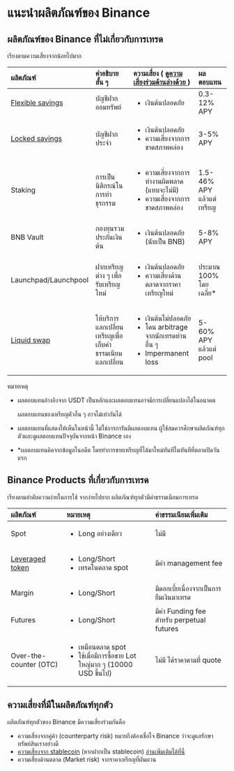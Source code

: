# แนะนำผลิตภัณฑ์ของ Binance

## ผลิตภัณฑ์ของ Binance ที่ไม่เกี่ยวกับการเทรด

เรียงตามความเสี่ยงจากน้อยไปมาก

<table>
  <thead>
    <tr>
      <th style="text-align:left"><b>&#xE1C;&#xE25;&#xE34;&#xE15;&#xE20;&#xE31;&#xE13;&#xE11;&#xE4C;</b>
      </th>
      <th style="text-align:left">&#xE04;&#xE33;&#xE2D;&#xE18;&#xE34;&#xE1A;&#xE32;&#xE22;&#xE2A;&#xE31;&#xE49;&#xE19;
        &#xE46;</th>
      <th style="text-align:left"><b>&#xE04;&#xE27;&#xE32;&#xE21;&#xE40;&#xE2A;&#xE35;&#xE48;&#xE22;&#xE07; (</b>
        <a
        href="https://raccoon.tanwa.info/binance-products/introduction#common-risks"><b>&#xE14;&#xE39;&#xE04;&#xE27;&#xE32;&#xE21;&#xE40;&#xE2A;&#xE35;&#xE48;&#xE22;&#xE07;&#xE23;&#xE48;&#xE27;&#xE21;&#xE14;&#xE49;&#xE32;&#xE19;&#xE25;&#xE48;&#xE32;&#xE07;&#xE14;&#xE49;&#xE27;&#xE22;</b>
          </a><b>)</b>
      </th>
      <th style="text-align:left"><b>&#xE1C;&#xE25;&#xE15;&#xE2D;&#xE1A;&#xE41;&#xE17;&#xE19;</b>
      </th>
    </tr>
  </thead>
  <tbody>
    <tr>
      <td style="text-align:left"><a href="binance-savings.md">Flexible savings</a>
      </td>
      <td style="text-align:left">&#xE1A;&#xE31;&#xE0D;&#xE0A;&#xE35;&#xE1D;&#xE32;&#xE01;&#xE2D;&#xE2D;&#xE21;&#xE17;&#xE23;&#xE31;&#xE1E;&#xE22;&#xE4C;</td>
      <td
      style="text-align:left">
        <ul>
          <li>&#xE40;&#xE07;&#xE34;&#xE19;&#xE15;&#xE49;&#xE19;&#xE1B;&#xE25;&#xE2D;&#xE14;&#xE20;&#xE31;&#xE22;</li>
        </ul>
        </td>
        <td style="text-align:left">0.3-12% APY</td>
    </tr>
    <tr>
      <td style="text-align:left"><a href="binance-savings.md">Locked savings</a>
      </td>
      <td style="text-align:left">&#xE1A;&#xE31;&#xE0D;&#xE0A;&#xE35;&#xE1D;&#xE32;&#xE01;&#xE1B;&#xE23;&#xE30;&#xE08;&#xE33;</td>
      <td
      style="text-align:left">
        <p></p>
        <ul>
          <li>&#xE40;&#xE07;&#xE34;&#xE19;&#xE15;&#xE49;&#xE19;&#xE1B;&#xE25;&#xE2D;&#xE14;&#xE20;&#xE31;&#xE22;</li>
          <li>&#xE04;&#xE27;&#xE32;&#xE21;&#xE40;&#xE2A;&#xE35;&#xE48;&#xE22;&#xE07;&#xE08;&#xE32;&#xE01;&#xE01;&#xE32;&#xE23;&#xE02;&#xE32;&#xE14;&#xE2A;&#xE20;&#xE32;&#xE1E;&#xE04;&#xE25;&#xE48;&#xE2D;&#xE07;</li>
        </ul>
        </td>
        <td style="text-align:left">3-5% APY</td>
    </tr>
    <tr>
      <td style="text-align:left">Staking</td>
      <td style="text-align:left">&#xE01;&#xE32;&#xE23;&#xE40;&#xE1B;&#xE47;&#xE19;&#xE19;&#xE34;&#xE15;&#xE34;&#xE01;&#xE23;&#xE13;&#xE4C;&#xE43;&#xE19;&#xE01;&#xE32;&#xE23;&#xE17;&#xE33;&#xE18;&#xE38;&#xE23;&#xE01;&#xE23;&#xE23;&#xE21;</td>
      <td
      style="text-align:left">
        <ul>
          <li>&#xE04;&#xE27;&#xE32;&#xE21;&#xE40;&#xE2A;&#xE35;&#xE48;&#xE22;&#xE07;&#xE08;&#xE32;&#xE01;&#xE01;&#xE32;&#xE23;&#xE17;&#xE33;&#xE07;&#xE32;&#xE19;&#xE1C;&#xE34;&#xE14;&#xE1E;&#xE25;&#xE32;&#xE14;
            (&#xE41;&#xE17;&#xE1A;&#xE08;&#xE30;&#xE44;&#xE21;&#xE48;&#xE21;&#xE35;)</li>
          <li>&#xE04;&#xE27;&#xE32;&#xE21;&#xE40;&#xE2A;&#xE35;&#xE48;&#xE22;&#xE07;&#xE08;&#xE32;&#xE01;&#xE01;&#xE32;&#xE23;&#xE02;&#xE32;&#xE14;&#xE2A;&#xE20;&#xE32;&#xE1E;&#xE04;&#xE25;&#xE48;&#xE2D;&#xE07;</li>
        </ul>
        </td>
        <td style="text-align:left">1.5-46% APY
          <br />&#xE41;&#xE25;&#xE49;&#xE27;&#xE41;&#xE15;&#xE48;&#xE40;&#xE2B;&#xE23;&#xE35;&#xE22;&#xE0D;</td>
    </tr>
    <tr>
      <td style="text-align:left">BNB Vault</td>
      <td style="text-align:left">&#xE01;&#xE2D;&#xE07;&#xE17;&#xE38;&#xE19;&#xE23;&#xE27;&#xE21;&#xE1B;&#xE23;&#xE30;&#xE01;&#xE31;&#xE19;&#xE40;&#xE07;&#xE34;&#xE19;&#xE15;&#xE49;&#xE19;</td>
      <td
      style="text-align:left">
        <ul>
          <li>&#xE40;&#xE07;&#xE34;&#xE19;&#xE15;&#xE49;&#xE19;&#xE1B;&#xE25;&#xE2D;&#xE14;&#xE20;&#xE31;&#xE22;
            (&#xE19;&#xE31;&#xE1A;&#xE40;&#xE1B;&#xE47;&#xE19; BNB)</li>
        </ul>
        </td>
        <td style="text-align:left">5-8% APY</td>
    </tr>
    <tr>
      <td style="text-align:left">Launchpad/Launchpool</td>
      <td style="text-align:left">&#xE1D;&#xE32;&#xE01;&#xE40;&#xE2B;&#xE23;&#xE35;&#xE22;&#xE0D;&#xE15;&#xE48;&#xE32;&#xE07;
        &#xE46; &#xE40;&#xE1E;&#xE37;&#xE48;&#xE2D;&#xE23;&#xE31;&#xE1A;&#xE40;&#xE2B;&#xE23;&#xE35;&#xE22;&#xE0D;&#xE43;&#xE2B;&#xE21;&#xE48;</td>
      <td
      style="text-align:left">
        <ul>
          <li>&#xE40;&#xE07;&#xE34;&#xE19;&#xE15;&#xE49;&#xE19;&#xE1B;&#xE25;&#xE2D;&#xE14;&#xE20;&#xE31;&#xE22;</li>
          <li>&#xE04;&#xE27;&#xE32;&#xE21;&#xE40;&#xE2A;&#xE35;&#xE48;&#xE22;&#xE07;&#xE14;&#xE49;&#xE32;&#xE19;&#xE15;&#xE25;&#xE32;&#xE14;&#xE08;&#xE32;&#xE01;&#xE23;&#xE32;&#xE04;&#xE32;&#xE40;&#xE2B;&#xE23;&#xE35;&#xE22;&#xE0D;&#xE43;&#xE2B;&#xE21;&#xE48;</li>
        </ul>
        </td>
        <td style="text-align:left">&#xE1B;&#xE23;&#xE30;&#xE21;&#xE32;&#xE13; 100% &#xE42;&#xE14;&#xE22;&#xE40;&#xE09;&#xE25;&#xE35;&#xE48;&#xE22;*</td>
    </tr>
    <tr>
      <td style="text-align:left"><a href="liquid-swap.md">Liquid swap</a>
      </td>
      <td style="text-align:left">&#xE43;&#xE2B;&#xE49;&#xE1A;&#xE23;&#xE34;&#xE01;&#xE32;&#xE23;&#xE41;&#xE25;&#xE01;&#xE40;&#xE1B;&#xE25;&#xE35;&#xE48;&#xE22;&#xE19;&#xE40;&#xE2B;&#xE23;&#xE35;&#xE22;&#xE0D;&#xE40;&#xE1E;&#xE37;&#xE48;&#xE2D;&#xE40;&#xE01;&#xE47;&#xE1A;&#xE04;&#xE48;&#xE32;&#xE18;&#xE23;&#xE23;&#xE21;&#xE40;&#xE19;&#xE35;&#xE22;&#xE21;&#xE41;&#xE25;&#xE01;&#xE40;&#xE1B;&#xE25;&#xE35;&#xE48;&#xE22;&#xE19;</td>
      <td
      style="text-align:left">
        <ul>
          <li>&#xE40;&#xE07;&#xE34;&#xE19;&#xE15;&#xE49;&#xE19;&#xE44;&#xE21;&#xE48;&#xE1B;&#xE25;&#xE2D;&#xE14;&#xE20;&#xE31;&#xE22;</li>
          <li>&#xE42;&#xE14;&#xE19; arbitrage &#xE08;&#xE32;&#xE01;&#xE19;&#xE31;&#xE01;&#xE40;&#xE17;&#xE23;&#xE14;&#xE17;&#xE48;&#xE32;&#xE19;&#xE2D;&#xE37;&#xE48;&#xE19;
            &#xE46;</li>
          <li>Impermanent loss</li>
        </ul>
        </td>
        <td style="text-align:left">5-60% APY
          <br />&#xE41;&#xE25;&#xE49;&#xE27;&#xE41;&#xE15;&#xE48; pool</td>
    </tr>
  </tbody>
</table>

หมายเหตุ

* ผลตอบแทนอ้างอิงจาก USDT เป็นหลักและผลตอบแทนอาจมีการเปลี่ยนแปลงได้ในอนาคต

  ผลตอบแทนของเหรียญตัวอื่น ๆ อาจไม่เท่ากันได้ 

* ผลตอบแทนที่แสดงให้เห็นในหน้านี้ ไม่ใช่การการันตีผลตอบแทน ผู้ใช้สมควรศึกษาผลิตภัณฑ์ทุกตัวและดูผลตอบแทนปัจจุบันจากหน้า Binance เอง
* \*ผลตอบแทนคิดจากข้อมูลในอดีต โดยทำการขายเหรียญที่ได้มาใหม่ทันทีในทันทีที่ตลาดปิดวันแรก

## Binance Products ที่เกี่ยวกับการเทรด

เรียงตามลำดับความง่ายในการใช้ จากง่ายไปยาก ผลิตภัณฑ์ทุกตัวมีค่าธรรมเนียมการเทรด

<table>
  <thead>
    <tr>
      <th style="text-align:left">&#xE1C;&#xE25;&#xE34;&#xE15;&#xE20;&#xE31;&#xE13;&#xE11;&#xE4C;</th>
      <th
      style="text-align:left">&#xE2B;&#xE21;&#xE32;&#xE22;&#xE40;&#xE2B;&#xE15;&#xE38;</th>
        <th style="text-align:left">&#xE04;&#xE48;&#xE32;&#xE18;&#xE23;&#xE23;&#xE21;&#xE40;&#xE19;&#xE35;&#xE22;&#xE21;&#xE40;&#xE1E;&#xE34;&#xE48;&#xE21;&#xE40;&#xE15;&#xE34;&#xE21;</th>
    </tr>
  </thead>
  <tbody>
    <tr>
      <td style="text-align:left">Spot</td>
      <td style="text-align:left">
        <ul>
          <li>Long &#xE2D;&#xE22;&#xE48;&#xE32;&#xE07;&#xE40;&#xE14;&#xE35;&#xE22;&#xE27;</li>
        </ul>
      </td>
      <td style="text-align:left">&#xE44;&#xE21;&#xE48;&#xE21;&#xE35;</td>
    </tr>
    <tr>
      <td style="text-align:left"><a href="binance-leveraged-tokens.md">Leveraged token</a>
      </td>
      <td style="text-align:left">
        <ul>
          <li>Long/Short</li>
          <li>&#xE40;&#xE17;&#xE23;&#xE14;&#xE43;&#xE19;&#xE15;&#xE25;&#xE32;&#xE14;
            spot</li>
        </ul>
      </td>
      <td style="text-align:left">&#xE21;&#xE35;&#xE04;&#xE48;&#xE32; management fee</td>
    </tr>
    <tr>
      <td style="text-align:left">Margin</td>
      <td style="text-align:left">
        <p></p>
        <ul>
          <li>Long/Short</li>
        </ul>
      </td>
      <td style="text-align:left">&#xE21;&#xE35;&#xE14;&#xE2D;&#xE01;&#xE40;&#xE1A;&#xE35;&#xE49;&#xE22;&#xE40;&#xE19;&#xE37;&#xE48;&#xE2D;&#xE07;&#xE08;&#xE32;&#xE01;&#xE40;&#xE1B;&#xE47;&#xE19;&#xE01;&#xE32;&#xE23;&#xE22;&#xE37;&#xE21;&#xE40;&#xE07;&#xE34;&#xE19;&#xE21;&#xE32;&#xE40;&#xE17;&#xE23;&#xE14;</td>
    </tr>
    <tr>
      <td style="text-align:left">Futures</td>
      <td style="text-align:left">
        <p></p>
        <ul>
          <li>Long/Short</li>
        </ul>
      </td>
      <td style="text-align:left">&#xE21;&#xE35;&#xE04;&#xE48;&#xE32; Funding fee &#xE2A;&#xE33;&#xE2B;&#xE23;&#xE31;&#xE1A;
        perpetual futures</td>
    </tr>
    <tr>
      <td style="text-align:left">Over-the-counter (OTC)</td>
      <td style="text-align:left">
        <ul>
          <li>&#xE40;&#xE2B;&#xE21;&#xE37;&#xE2D;&#xE19;&#xE15;&#xE25;&#xE32;&#xE14;
            spot</li>
          <li>&#xE43;&#xE0A;&#xE49;&#xE40;&#xE21;&#xE37;&#xE48;&#xE2D;&#xE21;&#xE35;&#xE01;&#xE32;&#xE23;&#xE0B;&#xE37;&#xE49;&#xE2D;&#xE02;&#xE32;&#xE22;
            Lot &#xE43;&#xE2B;&#xE0D;&#xE48;&#xE21;&#xE32;&#xE01; &#xE46; (10000 USD
            &#xE02;&#xE36;&#xE49;&#xE19;&#xE44;&#xE1B;)</li>
        </ul>
      </td>
      <td style="text-align:left">&#xE44;&#xE21;&#xE48;&#xE21;&#xE35; &#xE44;&#xE14;&#xE49;&#xE23;&#xE32;&#xE04;&#xE32;&#xE15;&#xE32;&#xE21;&#xE17;&#xE35;&#xE48;
        quote</td>
    </tr>
  </tbody>
</table>

## ความเสี่ยงที่มีในผลิตภัณฑ์ทุกตัว <a id="common-risks"></a>

ผลิตภัณฑ์ทุกตัวของ Binance มีความเสี่ยงร่วมกันคือ

* ความเสี่ยงจากคู่ค้า \(counterparty risk\) หมายถึงต้องเชื่อใจ Binance ว่าจะดูแลรักษาทรัพย์สินเราอย่างดี
* [ความเสี่ยงจาก stablecoin](https://raccoon.tanwa.info/glossary/various-risks#stablecoin-risk) \(หากฝากเป็น stablecoin\) [อ่านเพิ่มเติมได้ที่นี่](https://coinrivet.com/guides/what-is-an-altcoin/stablecoins-what-are-the-risks-and-benefits/)
* ความเสี่ยงด้านตลาด \(Market risk\) จากราคาเหรียญที่ผันผวน

